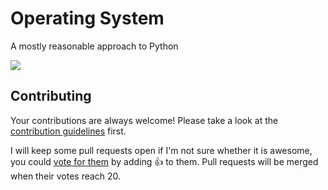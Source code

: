 # Operating System 

A mostly reasonable approach to Python

![](https://img.shields.io/badge/awesome-python_tutorial-brightgreen.svg)

## Contributing

Your contributions are always welcome! Please take a look at the [contribution guidelines](CONTRIBUTING.md) first.

I will keep some pull requests open if I'm not sure whether it is awesome, you could [vote for them](../../pulls) by adding :+1: to them. Pull requests will be merged when their votes reach 20.